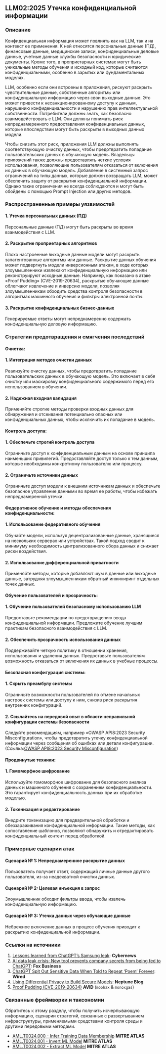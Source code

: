 ## LLM02:2025 Утечка конфиденциальной информации

### Описание

Конфиденциальная информация может повлиять как на LLM, так и на контекст ее применения. К ней относятся персональные данные (ПД), финансовые данные, медицинские записи, конфиденциальные деловые данные, учетные данные службы безопасности и юридические документы. Кроме того, в проприетарных системах могут быть уникальные методы обучения и исходный код, которые считаются конфиденциальными, особенно в зарытых или фундаментальных моделях.

LLM, особенно если они встроены в приложения, рискуют раскрыть чувствительные данные, собственные алгоритмы или конфиденциальную информацию через свои выходные данные. Это может привести к несанкционированному доступу к данным, нарушению конфиденциальности и нарушению прав интеллектуальной собственности. Потребители должны знать, как безопасно взаимодействовать с LLM. Они должны понимать риск непреднамеренного предоставления конфиденциальных данных, которые впоследствии могут быть раскрыты в выходных данных модели.

Чтобы снизить этот риск, приложения LLM должны выполнять соответствующую очистку данных, чтобы предотвратить попадание пользовательских данных в обучающую модель. Владельцы приложений также должны предоставлять четкие условия использования, позволяющие пользователям отказаться от включения их данных в обучающую модель. Добавление в системный запрос ограничений на типы данных, которые должен возвращать LLM, может обеспечить защиту от раскрытия конфиденциальной информации. Однако такие ограничения не всегда соблюдаются и могут быть обойдены с помощью Prompt Injection или других методов.

### Распространенные примеры уязвимостей

#### 1. Утечка персональных данных (ПД)
  Персональные данные (ПД) могут быть раскрыты во время взаимодействия с LLM.
#### 2. Раскрытие проприетарных алгоритмов
  Плохо настроенные выходные данные модели могут раскрыть запатентованные алгоритмы или данные. Раскрытие данных обучения может подвергнуть модели инверсионным атакам, в ходе которых злоумышленники извлекают конфиденциальную информацию или реконструируют исходные данные. Например, как показано в атаке «Proof Pudding» (CVE-2019-20634), раскрытые обучающие данные облегчают извлечение и инверсию модели, позволяя злоумышленникам обходить средства контроля безопасности в алгоритмах машинного обучения и фильтры электронной почты.
#### 3. Раскрытие конфиденциальных бизнес-данных
  Генерируемые ответы могут непреднамеренно содержать конфиденциальную деловую информацию.

### Стратегии предотвращения и смягчения последствий

#### Очистка:

#### 1. Интеграция методов очистки данных
  Реализуйте очистку данных, чтобы предотвратить попадание пользовательских данных в обучающую модель. Это включает в себя очистку или маскировку конфиденциального содержимого перед его использованием в обучении.
#### 2. Надежная входная валидация
  Применяйте строгие методы проверки входных данных для обнаружения и отсеивания потенциально опасных или конфиденциальных данных, чтобы исключить их попадание в модель.

#### Контроль доступа:

#### 1. Обеспечьте строгий контроль доступа
  Ограничьте доступ к конфиденциальным данным на основе принципа наименьших привилегий. Предоставляйте доступ только к тем данным, которые необходимы конкретному пользователю или процессу.
#### 2. Ограничьте источники данных
  Ограничьте доступ модели к внешним источникам данных и обеспечьте безопасное управление данными во время ее работы, чтобы избежать непреднамеренной утечки.

#### Федеративное обучение и методы обеспечения конфиденциальности:

#### 1. Использование федеративного обучения
  Обучайте модели, используя децентрализованные данные, хранящиеся на нескольких серверах или устройствах. Такой подход сводит к минимуму необходимость централизованного сбора данных и снижает риски воздействия.
#### 2. Использование дифференциальной приватности
  Применяйте методы, которые добавляют шум в данные или выходные данные, затрудняя злоумышленникам обратный инжиниринг отдельных точек данных.

#### Обучение пользователей и прозрачность:

#### 1. Обучение пользователей безопасному использованию LLM
  Предоставьте рекомендации по предотвращению ввода конфиденциальной информации. Предложите обучение лучшим практикам безопасного взаимодействия с LLM.
#### 2. Обеспечить прозрачность использования данных
  Поддерживайте четкую политику в отношении хранения, использования и удаления данных. Предоставьте пользователям возможность отказаться от включения их данных в учебные процессы.

#### Безопасная конфигурация системы:

#### 1. Скрыть преамбулу системы
  Ограничьте возможности пользователей по отмене начальных настроек системы или доступу к ним, снизив риск раскрытия внутренних конфигураций.
#### 2. Ссылайтесь на передовой опыт в области неправильной конфигурации системы безопасности
  Следуйте рекомендациям, например «OWASP API8:2023 Security Misconfiguration», чтобы предотвратить утечку конфиденциальной информации через сообщения об ошибках или детали конфигурации.
  (Ссылка:[OWASP API8:2023 Security Misconfiguration](https://owasp.org/API-Security/editions/2023/en/0xa8-security-misconfiguration/))

#### Продвинутые техники:

#### 1. Гомоморфное шифрование
  Используйте гомоморфное шифрование для безопасного анализа данных и машинного обучения с сохранением конфиденциальности. Это гарантирует конфиденциальность данных при их обработке моделью.
#### 2. Токенизация и редактирование
  Внедрите токенизацию для предварительной обработки и обеззараживания конфиденциальной информации. Такие методы, как сопоставление шаблонов, позволяют обнаружить и отредактировать конфиденциальный контент перед обработкой.

### Примерные сценарии атак

#### Сценарий № 1: Непреднамеренное раскрытие данных
  Пользователь получает ответ, содержащий личные данные другого пользователя, из-за неадекватной очистки данных.
#### Сценарий № 2: Целевая инъекция в запрос
  Злоумышленник обходит фильтры ввода, чтобы извлечь конфиденциальную информацию.
#### Сценарий № 3: Утечка данных через обучающие данные
  Небрежное включение данных в процесс обучения приводит к раскрытию конфиденциальной информации.

### Ссылки на источники

1. [Lessons learned from ChatGPT’s Samsung leak](https://cybernews.com/security/chatgpt-samsung-leak-explained-lessons/): **Cybernews**
2. [AI data leak crisis: New tool prevents company secrets from being fed to ChatGPT](https://www.foxbusiness.com/politics/ai-data-leak-crisis-prevent-company-secrets-chatgpt): **Fox Business**
3. [ChatGPT Spit Out Sensitive Data When Told to Repeat ‘Poem’ Forever](https://www.wired.com/story/chatgpt-poem-forever-security-roundup/): **Wired**
4. [Using Differential Privacy to Build Secure Models](https://neptune.ai/blog/using-differential-privacy-to-build-secure-models-tools-methods-best-practices): **Neptune Blog**
5. [Proof Pudding (CVE-2019-20634)](https://avidml.org/database/avid-2023-v009/) **AVID** (`moohax` & `monoxgas`)

### Связанные фреймворки и таксономии

Обратитесь к этому разделу, чтобы получить исчерпывающую информацию, сценарии стратегий, связанных с развертыванием инфраструктуры, применяемыми средствами контроля среды и другими передовыми методами.

- [AML.T0024.000 - Infer Training Data Membership](https://atlas.mitre.org/techniques/AML.T0024.000) **MITRE ATLAS**
- [AML.T0024.001 - Invert ML Model](https://atlas.mitre.org/techniques/AML.T0024.001) **MITRE ATLAS**
- [AML.T0024.002 - Extract ML Model](https://atlas.mitre.org/techniques/AML.T0024.002) **MITRE ATLAS**
